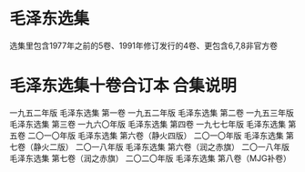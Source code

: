 # 毛泽东选集
选集里包含1977年之前的5卷、1991年修订发行的4卷、更包含6,7,8非官方卷


# 毛泽东选集十卷合订本 合集说明
一九五二年版 毛泽东选集 第一卷
一九五二年版 毛泽东选集 第二卷
一九五三年版 毛泽东选集 第三卷
一九六〇年版 毛泽东选集 第四卷
一九七七年版 毛泽东选集 第五卷
二〇一〇年版 毛泽东选集 第六卷（静火四版）
二〇一〇年版 毛泽东选集 第七卷（静火二版）
二〇一八年版 毛泽东选集 第六卷（润之赤旗）
二〇一八年版 毛泽东选集 第七卷（润之赤旗）
二〇二〇年版 毛泽东选集 第八卷（MJG补卷）
